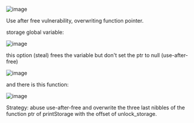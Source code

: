 ![image](https://github.com/txhaka/ctf-directo/assets/154754392/d071a004-d0d4-4695-b627-9d86058b20df)

Use after free vulnerability, overwriting function pointer.

storage global variable:

![image](https://github.com/txhaka/ctf-directo/assets/154754392/a312e9c1-ed7a-4f63-b379-d747b0fd97ee)

this option (steal) frees the variable but don't set the ptr to null (use-after-free)

![image](https://github.com/txhaka/ctf-directo/assets/154754392/d071a004-d0d4-4695-b627-9d86058b20df)

and there is this function:

![image](https://github.com/txhaka/ctf-directo/assets/154754392/c38bec5c-2d07-443a-9925-10b1e62fef75)

Strategy: abuse use-after-free and overwrite the three last nibbles of the function ptr of printStorage with the offset of unlock_storage.
